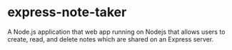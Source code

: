 # express-note-taker
A Node.js application that web app running on Nodejs that allows users to create, read, and delete notes which are shared on an Express server.
